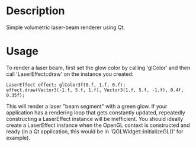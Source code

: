 Description
===========

Simple volumetric laser-beam renderer using Qt.

Usage
=====

To render a laser beam, first set the glow color by calling 'glColor' and then call 'LaserEffect::draw' on the instance you created:

  <code>LaserEffect effect;
        glColor3f(0.f, 1.f, 0.f);
        effect.draw(Vector3(-1.f, 5.f, 1.f), Vector3(1.f, 5.f, -1.f), 0.4f, 0.35f);
  </code>

This will render a laser "beam segment" with a green glow. If your application has a rendering loop that gets constantly updated, repeatedly constructing a LaserEffect instance
will be inefficient. You should ideally create a LaserEffect instance when the OpenGL context is constructed and ready (in a Qt application, this would be in 'QGLWidget::initializeGL()' for example).


